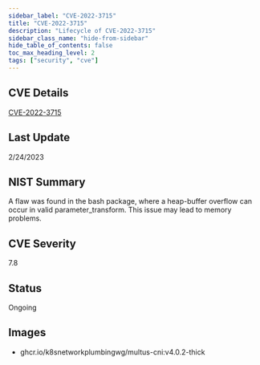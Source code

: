 ```yaml
---
sidebar_label: "CVE-2022-3715"
title: "CVE-2022-3715"
description: "Lifecycle of CVE-2022-3715"
sidebar_class_name: "hide-from-sidebar"
hide_table_of_contents: false
toc_max_heading_level: 2
tags: ["security", "cve"]
---
```


## CVE Details

[CVE-2022-3715](https://nvd.nist.gov/vuln/detail/CVE-2022-3715)

## Last Update

2/24/2023

## NIST Summary

A flaw was found in the bash package, where a heap-buffer overflow can occur in valid parameter_transform. This issue
may lead to memory problems.

## CVE Severity

7.8

## Status

Ongoing

## Images

- ghcr.io/k8snetworkplumbingwg/multus-cni:v4.0.2-thick
